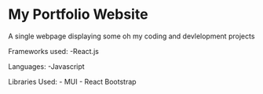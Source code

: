 # My Portfolio Website

A single webpage displaying some oh my coding and devlelopment projects

Frameworks used: 
    -React.js
    
Languages: 
    -Javascript

Libraries Used: 
    - MUI
    - React Bootstrap
